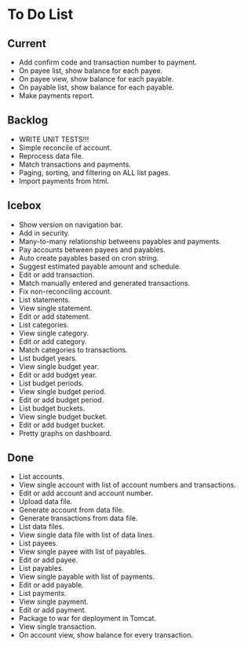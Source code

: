 # To Do List

## Current
- Add confirm code and transaction number to payment.
- On payee list, show balance for each payee. 
- On payee view, show balance for each payable.
- On payable list, show balance for each payable.
- Make payments report.

## Backlog
- WRITE UNIT TESTS!!!
- Simple reconcile of account.
- Reprocess data file.
- Match transactions and payments.
- Paging, sorting, and filtering on ALL list pages.
- Import payments from html.

## Icebox
- Show version on navigation bar.
- Add in security.
- Many-to-many relationship betweens payables and payments.
- Pay accounts between payees and payables.
- Auto create payables based on cron string.
- Suggest estimated payable amount and schedule.
- Edit or add transaction.
- Match manually entered and generated transactions.
- Fix non-reconciling account.
- List statements.
- View single statement.
- Edit or add statement.
- List categories.
- View single category.
- Edit or add category.
- Match categories to transactions.
- List budget years.
- View single budget year.
- Edit or add budget year.
- List budget periods.
- View single budget period.
- Edit or add budget period.
- List budget buckets.
- View single budget bucket.
- Edit or add budget bucket.
- Pretty graphs on dashboard.

## Done
- List accounts.
- View single account with list of account numbers and transactions.
- Edit or add account and account number.
- Upload data file.
- Generate account from data file.
- Generate transactions from data file.
- List data files.
- View single data file with list of data lines.
- List payees.
- View single payee with list of payables.
- Edit or add payee.
- List payables.
- View single payable with list of payments.
- Edit or add payable.
- List payments.
- View single payment.
- Edit or add payment.
- Package to war for deployment in Tomcat.
- View single transaction.
- On account view, show balance for every transaction.
